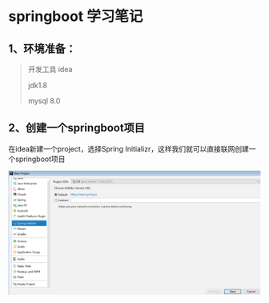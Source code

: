 # springboot 学习笔记

## 1、环境准备：

> 开发工具 idea
>
> jdk1.8
>
> mysql 8.0

## 2、创建一个springboot项目

在idea新建一个project，选择Spring Initializr，这样我们就可以直接联网创建一个springboot项目

![idea创建项目](study/1.PNG)




